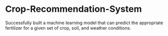 # Crop-Recommendation-System
Successfully built a machine learning model that can predict the appropriate fertilizer for a given set of crop, soil, and weather conditions.
